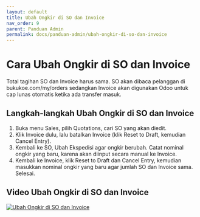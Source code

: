 ```yaml
---
layout: default
title: Ubah Ongkir di SO dan Invoice
nav_order: 9
parent: Panduan Admin
permalink: docs/panduan-admin/ubah-ongkir-di-so-dan-invoice
---
```


# Cara Ubah Ongkir di SO dan Invoice

Total tagihan SO dan Invoice harus sama. SO akan dibaca pelanggan di bukukoe.com/my/orders sedangkan Invoice akan digunakan Odoo untuk cap lunas otomatis ketika ada transfer masuk. 

## Langkah-langkah Ubah Ongkir di SO dan Invoice 
1. Buka menu Sales, pilih Quotations, cari SO yang akan diedit.
2. Klik Invoice dulu, lalu batalkan Invoice (klik Reset to Draft, kemudian Cancel Entry).
3. Kembali ke SO, Ubah Ekspedisi agar ongkir berubah. Catat nominal ongkir yang baru, karena akan diinput secara manual ke Invoice.
4. Kembali ke Invoice, klik Reset to Draft dan Cancel Entry, kemudian masukkan nominal ongkir yang baru agar jumlah SO dan Invoice sama. Selesai.

## Video Ubah Ongkir di SO dan Invoice

[![Ubah Ongkir di SO dan Invoice](https://img.youtube.com/vi/gZugTJtOo5s/0.jpg)](https://www.youtube.com/watch?v=gZugTJtOo5s)
